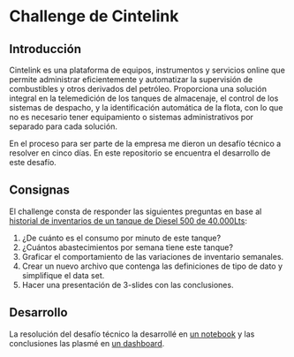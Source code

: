 # Challenge de Cintelink

## Introducción
Cintelink es una plataforma de equipos, instrumentos y servicios online que permite administrar eficientemente y automatizar la supervisión de combustibles y otros derivados del petróleo.
Proporciona una solución integral en la telemedición de los tanques de almacenaje, el control de los sistemas de despacho, y la identificación automática de la flota, con lo que no es necesario tener equipamiento o sistemas administrativos por separado para cada solución.

En el proceso para ser parte de la empresa me dieron un desafío técnico a resolver en cinco días. En este repositorio se encuentra el desarrollo de este desafío.



## Consignas

El challenge consta de responder las siguientes preguntas en base al [historial de inventarios de un tanque de Diesel 500 de 40.000Lts](https://github.com/scioffi96/Cintelink_challenge/blob/main/Tanque_25-09-2023_07-06-5565115bbf6b37d.xlsx): 

1. ¿De cuánto es el consumo por minuto de este tanque?
2. ¿Cuántos abastecimientos por semana tiene este tanque?
3. Graficar el comportamiento de las variaciones de inventario semanales.
4. Crear un nuevo archivo que contenga las definiciones de tipo de dato y simplifique el data set. 
5. Hacer una presentación de 3-slides con las conclusiones. 

## Desarrollo

La resolución del desafío técnico la desarrollé en [un notebook](https://github.com/scioffi96/Cintelink_challenge/blob/main/Challenge_cintelink.ipynb) y las conclusiones las plasmé en [un dashboard](https://github.com/scioffi96/Cintelink_challenge/blob/main/Dashboard.pbix).
